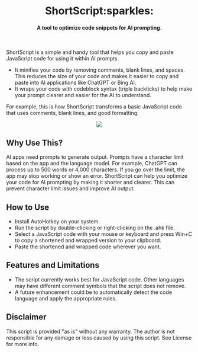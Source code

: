 <h1 align="center">ShortScript:sparkles:</h1>

#### <p align="center">A tool to optimize code snippets for AI prompting.</p><br>

ShortScript is a simple and handy tool that helps you copy and paste JavaScript code for using it within AI prompts.

- It minifies your code by removing comments, blank lines, and spaces. This reduces the size of your code and makes it easier to copy and paste into AI applications like ChatGPT or Bing AI.
- It wraps your code with codeblock syntax (triple backticks) to help make your prompt clearer and easier for the AI to understand.

For example, this is how ShortScript transforms a basic JavaScript code that uses comments, blank lines, and good formatting:

<p align="center">
<img src="https://user-images.githubusercontent.com/105183376/235229706-9de3705f-ba5a-4d35-8626-2312593540dc.png" />
</p>

## Why Use This?

AI apps need prompts to generate output. Prompts have a character limit based on the app and the language model. For example, ChatGPT can process up to 500 words or 4,000 characters. If you go over the limit, the app may stop working or show an error. ShortScript can help you optimize your code for AI prompting by making it shorter and clearer. This can prevent character limit issues and improve AI output.

## How to Use

- Install AutoHotkey on your system.
- Run the script by double-clicking or right-clicking on the .ahk file.
- Select a JavaScript code with your mouse or keyboard and press Win+C to copy a shortened and wrapped version to your clipboard.
- Paste the shortened and wrapped code wherever you want.

## Features and Limitations

- The script currently works best for JavaScript code. Other languages may have different comment symbols that the script does not remove.
- A future enhancement could be to automatically detect the code language and apply the appropriate rules.

## Disclaimer

This script is provided "as is" without any warranty. The author is not responsible for any damage or loss caused by using this script. See License for more info.


